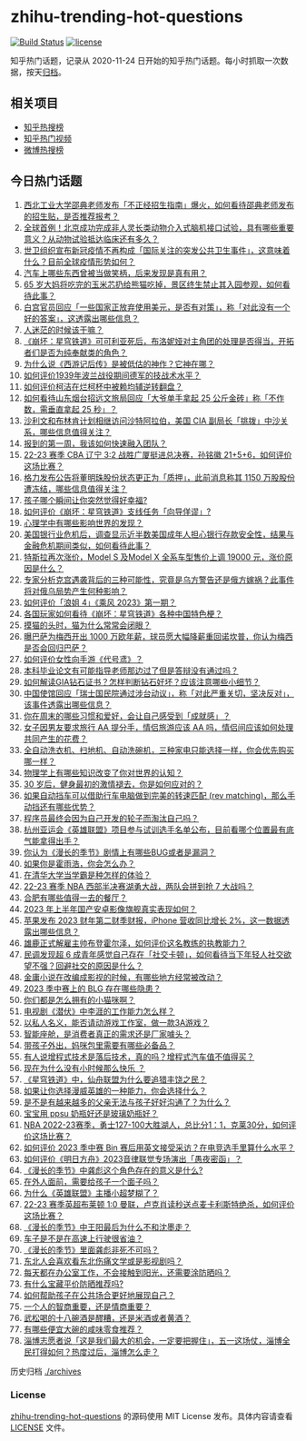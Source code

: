# zhihu-trending-hot-questions

[![Build Status](https://github.com/justjavac/zhihu-trending-hot-questions/workflows/ci/badge.svg?branch=master)](https://github.com/justjavac/zhihu-trending-hot-questions/actions)
[![license](https://img.shields.io/github/license/justjavac/zhihu-trending-hot-questions)](https://github.com/justjavac/zhihu-trending-hot-questions/blob/master/LICENSE)

知乎热门话题，记录从 2020-11-24
日开始的知乎热门话题。每小时抓取一次数据，按天[归档](./archives)。

## 相关项目

- [知乎热搜榜](https://github.com/justjavac/zhihu-trending-top-search)
- [知乎热门视频](https://github.com/justjavac/zhihu-trending-hot-video)
- [微博热搜榜](https://github.com/justjavac/weibo-trending-hot-search)

## 今日热门话题

<!-- BEGIN -->
<!-- 最后更新时间 Sat May 06 2023 05:13:26 GMT+0800 (China Standard Time) -->

1. [西北工业大学邵典老师发布「不正经招生指南」爆火，如何看待邵典老师发布的招生贴，是否推荐报考？](https://www.zhihu.com/question/598539429)
1. [全球首例！北京成功完成非人灵长类动物介入式脑机接口试验，具有哪些重要意义？从动物试验抵达临床还有多久？](https://www.zhihu.com/question/599231157)
1. [世卫组织宣布新冠疫情不再构成「国际关注的突发公共卫生事件」，这意味着什么？目前全球疫情形势如何？](https://www.zhihu.com/question/599295788)
1. [汽车上哪些东西曾被当做笑柄，后来发现是真有用？](https://www.zhihu.com/question/598619006)
1. [65 岁大妈将吃完的玉米芯扔给熊猫吃掉，景区终生禁止其入园参观，如何看待此事？](https://www.zhihu.com/question/599176585)
1. [白宫官员回应「一些国家正放弃使用美元，是否有对策」，称「对此没有一个好的答案」，这透露出哪些信息？](https://www.zhihu.com/question/599201029)
1. [人迷茫的时候该干嘛？](https://www.zhihu.com/question/587806503)
1. [《崩坏：星穹铁道》可可利亚死后，布洛妮娅对主角团的处理是否得当，开拓者们是否为纯奉献类的角色？](https://www.zhihu.com/question/598974887)
1. [为什么说《西游记后传》是被低估的神作？它神在哪？](https://www.zhihu.com/question/542181254)
1. [如何评价1939年波兰战役期间德军的技战术水平？](https://www.zhihu.com/question/576131651)
1. [如何评价柯洁在烂柯杯中被赖均辅逆转翻盘？](https://www.zhihu.com/question/599249730)
1. [如何看待山东烟台招远文旅局回应「大爷单手拿起 25 公斤金砖」称「不作数，需垂直拿起 25 秒」？](https://www.zhihu.com/question/598978881)
1. [沙利文和布林肯计划相继访问沙特阿拉伯，美国 CIA 副局长「挑拨」中沙关系，哪些信息值得关注？](https://www.zhihu.com/question/599238266)
1. [报到的第一周，我该如何快速融入团队？](https://www.zhihu.com/question/20186023)
1. [22-23 赛季 CBA 辽宁 3:2 战胜广厦挺进总决赛，孙铭徽 21+5+6，如何评价这场比赛？](https://www.zhihu.com/question/599272728)
1. [格力发布公告将董明珠股份状态更正为「质押」，此前消息称其 1150 万股股份遭冻结，哪些信息值得关注？](https://www.zhihu.com/question/599173828)
1. [孩子哪个瞬间让你突然觉得好幸福?](https://www.zhihu.com/question/476314541)
1. [如何评价《崩坏：星穹铁道》支线任务「向导佯谬」?](https://www.zhihu.com/question/598843674)
1. [心理学中有哪些影响世界的发现？](https://www.zhihu.com/question/596073905)
1. [美国银行业危机后，调查显示近半数美国成年人担心银行存款安全性，结果与金融危机期间类似，如何看待此事？](https://www.zhihu.com/question/599241481)
1. [特斯拉再次涨价，Model S 及Model X 全系车型售价上调 19000 元，涨价原因是什么？](https://www.zhihu.com/question/599163298)
1. [专家分析克宫遇袭背后的三种可能性，究竟是乌方警告还是俄方嫁祸？此事件将对俄乌局势产生何种影响？](https://www.zhihu.com/question/599013166)
1. [如何评价「浪姐 4」《乘风 2023》第一期？](https://www.zhihu.com/question/599180062)
1. [各国玩家如何看待《崩坏：星穹铁道》各种中国特色梗？](https://www.zhihu.com/question/599013361)
1. [摸猫的头时，猫为什么常常会闭眼？](https://www.zhihu.com/question/39598726)
1. [曝巴萨为梅西开出 1000 万欧年薪，球员愿大幅降薪重回诺坎普，你认为梅西是否会回归巴萨？](https://www.zhihu.com/question/599151527)
1. [如何评价女性向手游《代号鸢》？](https://www.zhihu.com/question/528829268)
1. [本科毕业论文有可能指导老师那边过了但是答辩没有通过吗？](https://www.zhihu.com/question/394674498)
1. [如何解读GIA钻石证书？怎样判断钻石好坏？应该注意哪些小细节？](https://www.zhihu.com/question/59884335)
1. [中国使馆回应「瑞士国民院通过涉台动议」，称「对此严重关切，坚决反对」，该事件透露出哪些信息？](https://www.zhihu.com/question/599007445)
1. [你在周末的哪些习惯和爱好，会让自己感受到「成就感」？](https://www.zhihu.com/question/594792180)
1. [女子因男友要求旅行 AA 提分手，情侣旅游应该 AA 吗，情侣间应该如何处理共同产生的花费？](https://www.zhihu.com/question/598066805)
1. [全自动洗衣机、扫地机、自动洗碗机，三种家电只能选择一样，你会优先购买哪一样？](https://www.zhihu.com/question/598198642)
1. [物理学上有哪些知识改变了你对世界的认知？](https://www.zhihu.com/question/577483982)
1. [30 岁后，健身最初的激情褪去，你是如何应对的？](https://www.zhihu.com/question/597855748)
1. [如果自动挡车可以借助行车电脑做到完美的转速匹配 (rev matching)，那么手动挡还有哪些优势？](https://www.zhihu.com/question/599195335)
1. [程序员最终会因为自己开发的轮子而淘汰自己吗？](https://www.zhihu.com/question/597098685)
1. [杭州亚运会《英雄联盟》项目参与试训选手名单公布，目前看哪个位置最有底气能拿得出手？](https://www.zhihu.com/question/599016740)
1. [你认为《漫长的季节》剧情上有哪些BUG或者是漏洞？](https://www.zhihu.com/question/598926882)
1. [如果你是霍雨浩，你会怎么办？](https://www.zhihu.com/question/454071583)
1. [在清华大学当学霸是种怎样的体验？](https://www.zhihu.com/question/38974349)
1. [22-23 赛季 NBA 西部半决赛湖勇大战，两队会拼到抢 7 大战吗？](https://www.zhihu.com/question/598795291)
1. [合肥有哪些值得一去的餐厅？](https://www.zhihu.com/question/35665594)
1. [2023 年上半年国产安卓影像旗舰真实表现如何？](https://www.zhihu.com/question/597247543)
1. [苹果发布 2023 财年第二财季财报，iPhone 营收同比增长 2%，这一数据透露出哪些信息？](https://www.zhihu.com/question/599170900)
1. [雄鹿正式解雇主帅布登霍尔泽，如何评价这名教练的执教能力？](https://www.zhihu.com/question/599152614)
1. [民调发现超 6 成青年感觉自己存在「社交卡顿」，如何看待当下年轻人社交欲望不强？回避社交的原因是什么？](https://www.zhihu.com/question/599206009)
1. [金庸小说在改编成影视的时候，有哪些地方经常被改动？](https://www.zhihu.com/question/589557922)
1. [2023 季中赛上的 BLG 存在哪些隐患？](https://www.zhihu.com/question/599106685)
1. [你们都是怎么拥有的小猫咪啊？](https://www.zhihu.com/question/439341620)
1. [电视剧《潜伏》中李涯的工作能力怎么样？](https://www.zhihu.com/question/337519255)
1. [以私人名义，能否请动游戏工作室，做一款3A游戏？](https://www.zhihu.com/question/417408755)
1. [智能座舱，是消费者真正的需求还是厂家噱头？](https://www.zhihu.com/question/598596788)
1. [带孩子外出，妈咪包里需要有哪些必备品？](https://www.zhihu.com/question/551097005)
1. [有人说增程式技术是落后技术，真的吗？增程式汽车值不值得买？](https://www.zhihu.com/question/598660946)
1. [现在为什么没有小时候那么快乐 ？](https://www.zhihu.com/question/598015096)
1. [《星穹铁道》中，仙舟联盟为什么要追猎丰饶之民？](https://www.zhihu.com/question/598928264)
1. [如果让你选择漫威英雄的一种能力，你会选择什么？](https://www.zhihu.com/question/596573138)
1. [是不是有越来越多的父亲无法与孩子好好沟通了？为什么？](https://www.zhihu.com/question/308691829)
1. [宝宝用 ppsu 奶瓶好还是玻璃奶瓶好？](https://www.zhihu.com/question/440420625)
1. [NBA 2022-23赛季，勇士127-100大胜湖人，总比分1：1，克莱30分，如何评价这场比赛？](https://www.zhihu.com/question/599180315)
1. [如何评价 2023 季中赛 Bin 赛后用英文接受采访？在电竞选手里算什么水平？](https://www.zhihu.com/question/599000964)
1. [如何评价《明日方舟》2023音律联觉专场演出「愚夜密函」？](https://www.zhihu.com/question/598705374)
1. [《漫长的季节》中龚彪这个角色存在的意义是什么?](https://www.zhihu.com/question/598724606)
1. [在外人面前，需要给孩子一个面子吗？](https://www.zhihu.com/question/598572702)
1. [为什么《英雄联盟》主播小超梦糊了？](https://www.zhihu.com/question/598247212)
1. [22-23 赛季英超布莱顿 1:0 曼联，卢克肖读秒送点麦卡利斯特绝杀，如何评价这场比赛？](https://www.zhihu.com/question/599127811)
1. [《漫长的季节》中王阳最后为什么不和沈墨走？](https://www.zhihu.com/question/599089121)
1. [车子是不是在高速上行驶很省油？](https://www.zhihu.com/question/593960934)
1. [《漫长的季节》里面龚彪非死不可吗？](https://www.zhihu.com/question/598721328)
1. [东北人会喜欢看东北伤痛文学或是影视剧吗？](https://www.zhihu.com/question/598926468)
1. [每天都在办公室工作，不会接触到阳光，还需要涂防晒吗？](https://www.zhihu.com/question/590781339)
1. [有什么宝藏平价防晒推荐吗?](https://www.zhihu.com/question/596675902)
1. [如何帮助孩子在公共场合更好地展现自己？](https://www.zhihu.com/question/596729774)
1. [一个人的智商重要，还是情商重要？](https://www.zhihu.com/question/598248246)
1. [武松喝的十八碗酒是醪糟，还是米酒或者黄酒？](https://www.zhihu.com/question/358481344)
1. [有哪些便宜大碗的咸味零食推荐？](https://www.zhihu.com/question/596886744)
1. [淄博志愿者说「这是我们最大的机会，一定要把握住」，五一这场仗，淄博全民打得如何？热度过后，淄博怎么走？](https://www.zhihu.com/question/599055609)

<!-- END -->

历史归档 [./archives](./archives)

### License

[zhihu-trending-hot-questions](https://github.com/justjavac/zhihu-trending-hot-questions)
的源码使用 MIT License 发布。具体内容请查看 [LICENSE](./LICENSE) 文件。
